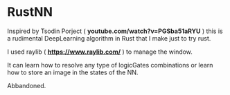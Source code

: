 # RustNN
Inspired by Tsodin Porject ( **youtube.com/watch?v=PGSba51aRYU** ) this is a rudimental DeepLearning algorithm in Rust that I make just to try rust.

I used raylib ( **https://www.raylib.com/** ) to manage the window.

It can learn how to resolve any type of logicGates combinations or learn how to store an image in the states of the NN.

Abbandoned.
